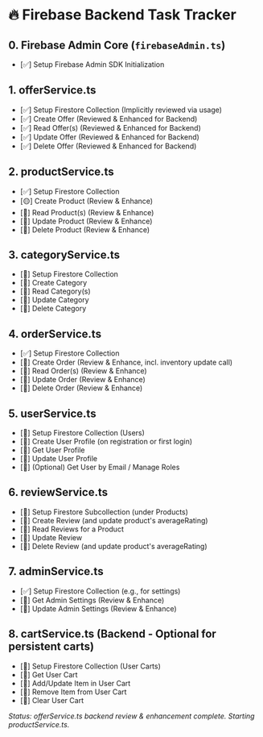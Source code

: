 # 🔥 Firebase Backend Task Tracker

## 0. Firebase Admin Core (`firebaseAdmin.ts`)
- [✅] Setup Firebase Admin SDK Initialization

## 1. offerService.ts
- [✅] Setup Firestore Collection (Implicitly reviewed via usage)
- [✅] Create Offer (Reviewed & Enhanced for Backend)
- [✅] Read Offer(s) (Reviewed & Enhanced for Backend)
- [✅] Update Offer (Reviewed & Enhanced for Backend)
- [✅] Delete Offer (Reviewed & Enhanced for Backend)

## 2. productService.ts
- [✅] Setup Firestore Collection
- [🟡] Create Product (Review & Enhance)
- [🔲] Read Product(s) (Review & Enhance)
- [🔲] Update Product (Review & Enhance)
- [🔲] Delete Product (Review & Enhance)

## 3. categoryService.ts
- [🔲] Setup Firestore Collection
- [🔲] Create Category
- [🔲] Read Category(s)
- [🔲] Update Category
- [🔲] Delete Category

## 4. orderService.ts
- [✅] Setup Firestore Collection
- [🔲] Create Order (Review & Enhance, incl. inventory update call)
- [🔲] Read Order(s) (Review & Enhance)
- [🔲] Update Order (Review & Enhance)
- [🔲] Delete Order (Review & Enhance)

## 5. userService.ts
- [🔲] Setup Firestore Collection (Users)
- [🔲] Create User Profile (on registration or first login)
- [🔲] Get User Profile
- [🔲] Update User Profile
- [🔲] (Optional) Get User by Email / Manage Roles

## 6. reviewService.ts
- [🔲] Setup Firestore Subcollection (under Products)
- [🔲] Create Review (and update product's averageRating)
- [🔲] Read Reviews for a Product
- [🔲] Update Review
- [🔲] Delete Review (and update product's averageRating)

## 7. adminService.ts
- [✅] Setup Firestore Collection (e.g., for settings)
- [🔲] Get Admin Settings (Review & Enhance)
- [🔲] Update Admin Settings (Review & Enhance)

## 8. cartService.ts (Backend - Optional for persistent carts)
- [🔲] Setup Firestore Collection (User Carts)
- [🔲] Get User Cart
- [🔲] Add/Update Item in User Cart
- [🔲] Remove Item from User Cart
- [🔲] Clear User Cart

_Status: offerService.ts backend review & enhancement complete. Starting productService.ts._
